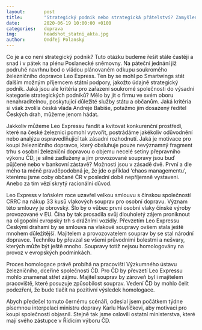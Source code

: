 ```yaml
---
layout:       post
title:        "Strategický podnik nebo strategická přátelství? Zamyšlení o kritériích státní podpory"
date:         2020-06-19 10:00:00 +0100
categories:   doprava
img:          headshot_statni_akta.jpg
author:       Ondřej Polanský
---
```

Co je a co není strategický podnik? Tuto otázku budeme řešit stále častěji a snad i v pátek na plénu Poslanecké sněmovny. Na páteční jednání již podruhé navrhnu bod o vládou plánovaném odkupu soukromého železničního dopravce Leo Express. Ten by se mohl po Smartwings stát dalším možným příjemcem státní podpory, jakožto údajně strategický podnik. Jaká jsou ale kritéria pro zařazení soukromé společnosti do výsadní kategorie strategických podniků? Mělo by jít o firmu ve svém oboru nenahraditelnou, poskytující důležité služby státu a občanům. Jaká kritéria si však zvolila česká vláda Andreje Babiše, potažmo jím dosazený ředitel Českých drah, můžeme jenom hádat.  

<!--more-->

Jakkoliv můžeme Leo Expressu fandit a kvitovat konkurenční prostředí, které na české železnici pomohl vytvořit, postrádáme jakékoliv odůvodnění nebo analýzu ospravedlňující tak zásadní rozhodnutí. Jaká je motivace pro koupi železničního dopravce, který obsluhuje pouze nevýznamný fragment trhu s osobní železniční dopravou o objemu necelé setiny přepravního výkonu ČD, je silně zadlužený a jím provozované soupravy jsou buď půjčené nebo v bankovní zástavě? Možnosti jsou v zásadě dvě. První a dle mého ta méně pravděpodobná je, že jde o příklad ‘chaos managementu’, kterému jsme coby občané ČR v poslední době nepříjemně vystaveni. Anebo za tím vězí skrytý racionální důvod.

Leo Express v loňském roce uzavřel velkou smlouvu s čínskou společností CRRC na nákup 33 kusů vlakových souprav pro osobní dopravu. Význam této smlouvy je obrovský. Šlo by o vůbec první osobní vlaky čínské výroby provozované v EU. Čína by tak prosadila svůj dlouholetý zájem proniknout na oligopolní evropský trh s drážními vozidly. Převzetím Leo Expressu Českými drahami by se smlouva na vlakové soupravy ovšem stala ještě mnohem důležitější. Majitelem a provozovatelem souprav by se stal národní dopravce. Techniku by převzal se všemi průvodními bolestmi a nešvary, kterých může být ještě mnoho. Soupravy totiž nejsou homologovány na provoz v evropských podmínkách. 

Proces homologace právě probíhá na pracovišti Výzkumného ústavu železničního, dceřiné společnosti ČD. Pro ČD by převzetí Leo Expressu mohlo znamenat střet zájmu. Majitel souprav by zároveň byl i majitelem pracoviště, které posuzuje způsobilost souprav. Vedení ČD by mohlo čelit podezření, že bude tlačit na pozitivní výsledek homologace.

Abych předešel tomuto černému scénáři, odeslal jsem počátkem týdne písemnou interpelaci ministru dopravy Karlu Havlíčkovi, aby motivaci pro koupi společnosti objasnil. Stejně tak jsme oslovili ostatní ministerstva, které mají svého zástupce v Řídícím výboru ČD.
